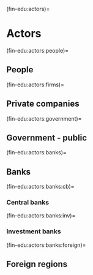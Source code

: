 (fin-edu:actors)=
# Actors

(fin-edu:actors:people)=
## People

(fin-edu:actors:firms)=
## Private companies

(fin-edu:actors:government)=
## Government - public

(fin-edu:actors:banks)=
## Banks
(fin-edu:actors:banks:cb)=
### Central banks
(fin-edu:actors:banks:inv)=
### Investment banks

(fin-edu:actors:banks:foreign)=
## Foreign regions
